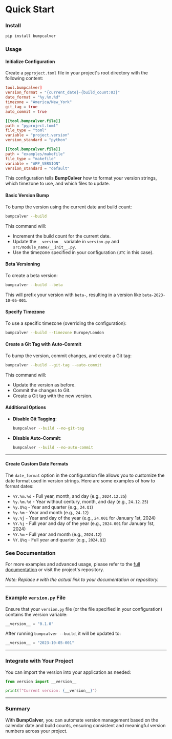 # Quick Start

### Install

```bash
pip install bumpcalver
```

### Usage

#### Initialize Configuration

Create a `pyproject.toml` file in your project's root directory with the following content:

```toml
tool.bumpcalver]
version_format = "{current_date}-{build_count:03}"
date_format = "%y.%m.%d"
timezone = "America/New_York"
git_tag = true
auto_commit = true

[[tool.bumpcalver.file]]
path = "pyproject.toml"
file_type = "toml"
variable = "project.version"
version_standard = "python"

[[tool.bumpcalver.file]]
path = "examples/makefile"
file_type = "makefile"
variable = "APP_VERSION"
version_standard = "default"
```

This configuration tells **BumpCalver** how to format your version strings, which timezone to use, and which files to update.

#### Basic Version Bump

To bump the version using the current date and build count:

```bash
bumpcalver --build
```

This command will:

- Increment the build count for the current date.
- Update the `__version__` variable in `version.py` and `src/module_name/__init__.py`.
- Use the timezone specified in your configuration (`UTC` in this case).

#### Beta Versioning

To create a beta version:

```bash
bumpcalver --build --beta
```

This will prefix your version with `beta-`, resulting in a version like `beta-2023-10-05-001`.

#### Specify Timezone

To use a specific timezone (overriding the configuration):

```bash
bumpcalver --build --timezone Europe/London
```

#### Create a Git Tag with Auto-Commit

To bump the version, commit changes, and create a Git tag:

```bash
bumpcalver --build --git-tag --auto-commit
```

This command will:

- Update the version as before.
- Commit the changes to Git.
- Create a Git tag with the new version.

#### Additional Options

- **Disable Git Tagging**:

  ```bash
  bumpcalver --build --no-git-tag
  ```

- **Disable Auto-Commit**:

  ```bash
  bumpcalver --build --no-auto-commit
  ```

---

#### Create Custom Date Formats
The `date_format` option in the configuration file allows you to customize the date format used in version strings. Here are some examples of how to format dates:

- `%Y.%m.%d` - Full year, month, and day (e.g., `2024.12.25`)
- `%y.%m.%d` - Year without century, month, and day (e.g., `24.12.25`)
- `%y.Q%q` - Year and quarter (e.g., `24.Q1`)
- `%y.%m` - Year and month (e.g., `24.12`)
- `%y.%j` - Year and day of the year (e.g., `24.001` for January 1st, 2024)
- `%Y.%j` - Full year and day of the year (e.g., `2024.001` for January 1st, 2024)
- `%Y.%m` - Full year and month (e.g., `2024.12`)
- `%Y.Q%q` - Full year and quarter (e.g., `2024.Q1`)


### See Documentation

For more examples and advanced usage, please refer to the [full documentation](#) or visit the project's repository.

*Note: Replace `#` with the actual link to your documentation or repository.*

---

### Example `version.py` File

Ensure that your `version.py` file (or the file specified in your configuration) contains the version variable:

```python
__version__ = "0.1.0"
```

After running `bumpcalver --build`, it will be updated to:

```python
__version__ = "2023-10-05-001"
```

---

### Integrate with Your Project

You can import the version into your application as needed:

```python
from version import __version__

print(f"Current version: {__version__}")
```

---

### Summary

With **BumpCalver**, you can automate version management based on the calendar date and build counts, ensuring consistent and meaningful version numbers across your project.
